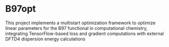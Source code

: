 # B97opt
This project implements a multistart optimization framework to optimize linear parameters for the B97 functional in computational chemistry, integrating TensorFlow-based loss and gradient computations with external DFTD4 dispersion energy calculations
